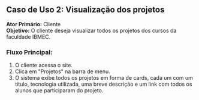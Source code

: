 ## Caso de Uso 2: Visualização dos projetos
**Ator Primário:** Cliente  
**Objetivo:** O cliente deseja visualizar todos os projetos dos cursos da faculdade IBMEC.

### Fluxo Principal:
1. O cliente acessa o site.
2. Clica em "Projetos" na barra de menu.
3. O sistema exibe todos os projetos em forma de cards, cada um com um título, tecnologia utilizada, uma breve descrição e um link com todos os alunos que participaram do projeto.